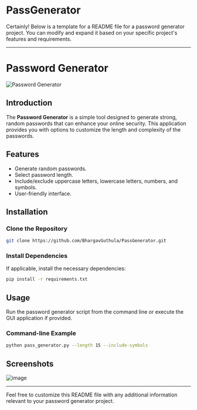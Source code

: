 ﻿# PassGenerator
 Certainly! Below is a template for a README file for a password generator project. You can modify and expand it based on your specific project's features and requirements.

---

# Password Generator

![Password Generator](https://img.shields.io/badge/Password-Generator-brightgreen.svg)

## Introduction
The **Password Generator** is a simple tool designed to generate strong, random passwords that can enhance your online security. This application provides you with options to customize the length and complexity of the passwords.

## Features
- Generate random passwords.
- Select password length.
- Include/exclude uppercase letters, lowercase letters, numbers, and symbols.
- User-friendly interface.

## Installation


### Clone the Repository
```bash
git clone https://github.com/BhargavGuthula/PassGenerator.git
```

### Install Dependencies
If applicable, install the necessary dependencies:

```bash
pip install -r requirements.txt
```

## Usage
Run the password generator script from the command line or execute the GUI application if provided.

### Command-line Example
```bash
python pass_generator.py --length 15 --include-symbols
```
## Screenshots
![image](https://github.com/user-attachments/assets/a6a6ef83-695e-4c88-bcbc-54aafa5e8791)

---

Feel free to customize this README file with any additional information relevant to your password generator project.
